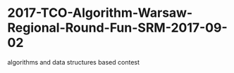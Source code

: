 # 2017-TCO-Algorithm-Warsaw-Regional-Round-Fun-SRM-2017-09-02
algorithms and data structures based contest

